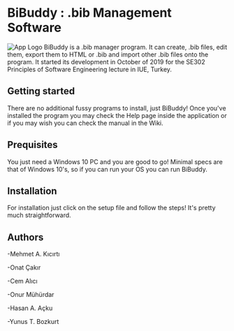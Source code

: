 # BiBuddy : .bib Management Software

![App Logo](https://i.ibb.co/5RfNqbW/New-Piskel-4.png)
BiBuddy is a .bib manager program. It can create, .bib files, edit them, export them to HTML or .bib and import other .bib files onto the program. It started its development in October of 2019 for the SE302 Principles of Software Engineering lecture in IUE, Turkey.

## Getting started
There are no additional fussy programs to install, just BiBuddy! Once you've installed the program you may check the Help page inside the application or if you may wish you can check the manual in the Wiki.

## Prequisites
You just need a Windows 10 PC and you are good to go! Minimal specs are that of Windows 10's, so if you can run your OS you can run BiBuddy.

## Installation
For installation just click on the setup file and follow the steps! It's pretty much straightforward.

## Authors
-Mehmet A. Kıcırtı

-Onat Çakır

-Cem Alıcı

-Onur Mühürdar

-Hasan A. Açku

-Yunus T. Bozkurt
